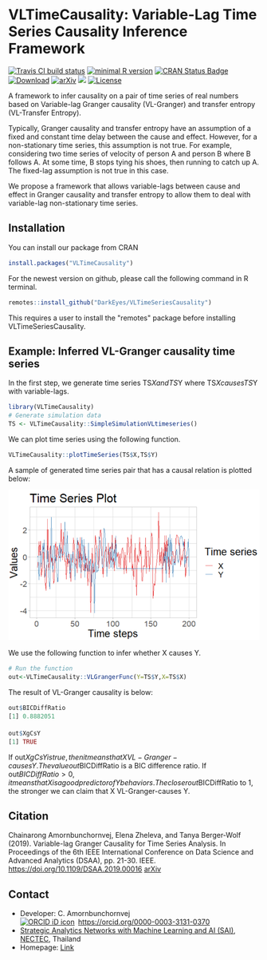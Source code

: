 VLTimeCausality: Variable-Lag Time Series Causality Inference Framework
===========================================================
[![Travis CI build status](https://travis-ci.com/DarkEyes/VLTimeSeriesCausality.svg?branch=master)](https://travis-ci.com/DarkEyes/VLTimeSeriesCausality/)
[![minimal R version](https://img.shields.io/badge/R%3E%3D-3.5.0-6666ff.svg)](https://cran.r-project.org/)
[![CRAN Status Badge](https://www.r-pkg.org/badges/version-last-release/VLTimeCausality)](https://cran.r-project.org/package=VLTimeCausality)
[![Download](https://cranlogs.r-pkg.org/badges/grand-total/VLTimeCausality)](https://cran.r-project.org/package=VLTimeCausality)
[![arXiv](https://img.shields.io/badge/cs.LG-arXiv%3A2002.00208-B31B1B.svg)](https://arxiv.org/abs/2002.00208/)
[![](https://img.shields.io/badge/doi-10.1109%2FDSAA.2019.00016-yellow)](https://doi.org/10.1109/DSAA.2019.00016 )
[![License](https://img.shields.io/badge/License-GPL%203-orange.svg)](https://spdx.org/licenses/GPL-3.0-only.html)

A framework to infer causality on a pair of time series of real numbers based on Variable-lag Granger causality (VL-Granger) and transfer entropy (VL-Transfer Entropy).

Typically, Granger causality and transfer entropy have an assumption of a fixed and constant time delay between the cause and effect. However, for a non-stationary time series, this assumption is not true. For example, considering two time series of velocity of person A and person B where B follows A. At some time, B stops tying his shoes, then running to catch up A. The fixed-lag assumption is not true in this case.

We propose a framework that allows variable-lags between cause and effect in Granger causality and transfer entropy to allow them to deal with variable-lag non-stationary time series. 

Installation
------------

You can install our package from CRAN

```r
install.packages("VLTimeCausality")
```

For the newest version on github, please call the following command in R terminal.


``` r
remotes::install_github("DarkEyes/VLTimeSeriesCausality")
```
This requires a user to install the "remotes" package before installing VLTimeSeriesCausality.

Example: Inferred VL-Granger causality time series
----------------------------------------------------------------------------------
In the first step, we generate time series  TS$X and TS$Y where TS$X causes TS$Y with variable-lags.
``` r
library(VLTimeCausality)
# Generate simulation data
TS <- VLTimeCausality::SimpleSimulationVLtimeseries()
```

We can plot time series using the following function.
```r
VLTimeCausality::plotTimeSeries(TS$X,TS$Y)
```
A sample of generated time series pair that has a causal relation is plotted below:  

<img src="https://github.com/DarkEyes/VLTimeSeriesCausality/blob/master/man/FIG/TSsample.png" width="550">

We use the following function to infer whether X causes Y.
``` r
# Run the function
out<-VLTimeCausality::VLGrangerFunc(Y=TS$Y,X=TS$X)
```
The result of VL-Granger causality is below:

```r
out$BICDiffRatio
[1] 0.8882051

out$XgCsY
[1] TRUE
```

If out$XgCsY is true, then it means that X VL-Granger-causes Y. The value out$BICDiffRatio is a BIC difference ratio. If out$BICDiffRatio>0, it means that X is a good predictor of Y behaviors. The closer out$BICDiffRatio to 1, the stronger we can claim that X VL-Granger-causes Y.

Citation
----------------------------------------------------------------------------------
Chainarong Amornbunchornvej, Elena Zheleva, and Tanya Berger-Wolf (2019). Variable-lag Granger Causality for Time Series Analysis. In Proceedings of the 6th IEEE International Conference on Data Science and Advanced Analytics (DSAA), pp. 21-30. IEEE. https://doi.org/10.1109/DSAA.2019.00016 <a href="https://arxiv.org/abs/1912.10829">arXiv</a>

Contact
----------------------------------------------------------------------------------
- Developer: C. Amornbunchornvej<div itemscope itemtype="https://schema.org/Person"><a itemprop="sameAs" content="https://orcid.org/0000-0003-3131-0370" href="https://orcid.org/0000-0003-3131-0370" target="orcid.widget" rel="noopener noreferrer" style="vertical-align:top;"><img src="https://orcid.org/sites/default/files/images/orcid_16x16.png" style="width:1em;margin-right:.5em;" alt="ORCID iD icon">https://orcid.org/0000-0003-3131-0370</a></div>
- <a href="https://www.nectec.or.th/en/research/dsaru/dsarg-sai.html">Strategic Analytics Networks with Machine Learning and AI (SAI)</a>, <a href="https://www.nectec.or.th/en/">NECTEC</a>, Thailand
- Homepage: <a href="https://sites.google.com/view/amornbunchornvej/home">Link</a>
